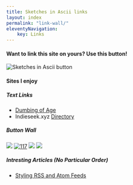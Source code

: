 ```yaml
---
title: Sketches in Ascii links
layout: index
permalink: "link-wall/"
eleventyNavigation:
    key: Links
---
```


#### Want to link this site on yours? Use this button!

![Sketches in Ascii button](/images/buttons/cellie-button.png)

#### Sites I enjoy

##### Text Links
- [Dumbing of Age](https://www.dumbingofage.com/)
- Indieseek.xyz <a href="https://indieseek.xyz/" target="_blank" rel="noopener">Directory</a>

##### Button Wall
 <a href="https://brainmade.org/"><img src="/images/buttons/human-made.gif"></a>
 <a href="https://117.zone/" target="_blank"><img src="https://117.zone/assets/linkback.gif" title="117"></a>
 <a href="https://moule.world/"><img src="/images/buttons/moule.gif"></a>
 <a href="https://indieseek.xyz/"><img src="/images/buttons/indieseek.png"></a>


 ##### Intresting Articles (No Particular Order)
 - [Styling RSS and Atom Feeds](https://rknight.me/blog/styling-rss-and-atom-feeds/)


